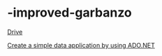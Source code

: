 # -improved-garbanzo

[Drive](https://drive.google.com/drive/folders/0B6Wx2nehazhCMm9PUTRtUEhlQ00)

[Create a simple data application by using ADO.NET](https://msdn.microsoft.com/en-us/library/jj943772.aspx)


